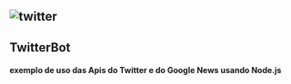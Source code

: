 ![twitter](https://seeklogo.com/images/T/twitter-logo-C591CF37A1-seeklogo.com.png)
---
## TwitterBot   

#### exemplo de uso das Apis do Twitter e do Google News usando Node.js
